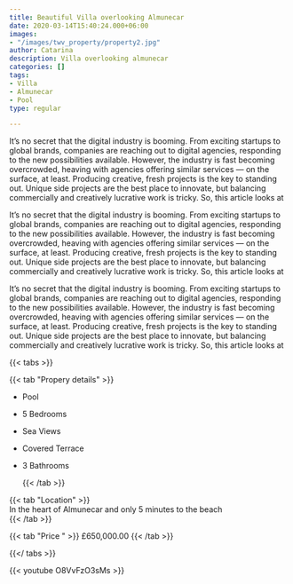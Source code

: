 ```yaml
---
title: Beautiful Villa overlooking Almunecar
date: 2020-03-14T15:40:24.000+06:00
images:
- "/images/twv_property/property2.jpg"
author: Catarina
description: Villa overlooking almunecar
categories: []
tags:
- Villa
- Almunecar
- Pool
type: regular

---
```

It’s no secret that the digital industry is booming. From exciting startups to global brands, companies
are reaching out to digital agencies, responding to the new possibilities available. However, the industry
is fast becoming overcrowded, heaving with agencies offering similar services — on the surface, at least.
Producing creative, fresh projects is the key to standing out. Unique side projects are the best place to
innovate, but balancing commercially and creatively lucrative work is tricky. So, this article looks at

It’s no secret that the digital industry is booming. From exciting startups to global brands, companies
are reaching out to digital agencies, responding to the new possibilities available. However, the industry
is fast becoming overcrowded, heaving with agencies offering similar services — on the surface, at least.
Producing creative, fresh projects is the key to standing out. Unique side projects are the best place to
innovate, but balancing commercially and creatively lucrative work is tricky. So, this article looks at

It’s no secret that the digital industry is booming. From exciting startups to global brands, companies
are reaching out to digital agencies, responding to the new possibilities available. However, the industry
is fast becoming overcrowded, heaving with agencies offering similar services — on the surface, at least.
Producing creative, fresh projects is the key to standing out. Unique side projects are the best place to
innovate, but balancing commercially and creatively lucrative work is tricky. So, this article looks at

{{< tabs >}}

{{< tab "Propery details" >}}

* Pool
* 5 Bedrooms
* Sea Views
* Covered Terrace
* 3 Bathrooms

  {{< /tab >}}

{{< tab "Location" >}}  
In the heart of Almunecar and only 5 minutes to the beach  
{{< /tab >}}

{{< tab "Price " >}} £650,000.00 {{< /tab >}}

{{</ tabs >}}

{{< youtube O8VvFzO3sMs >}}